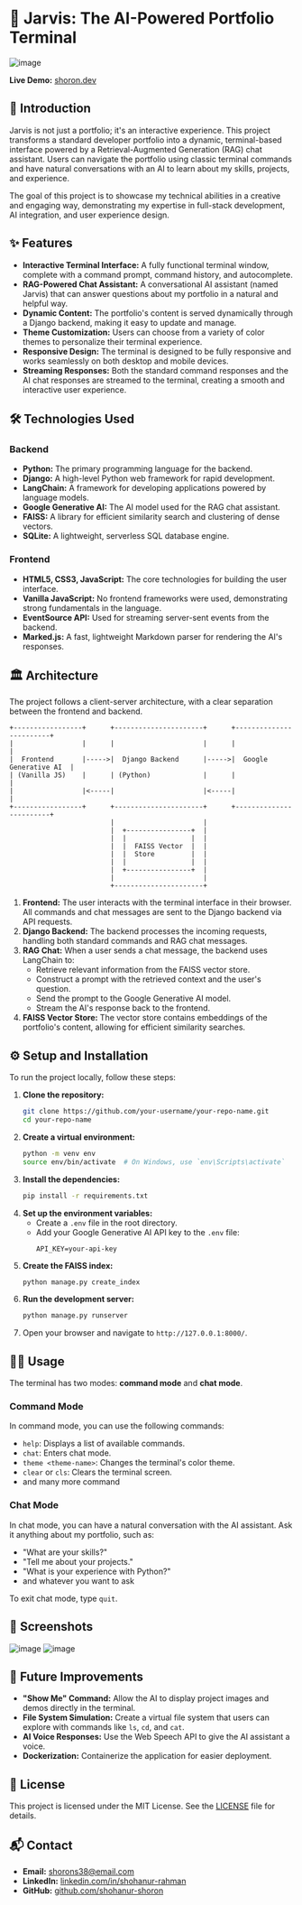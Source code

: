 # 🤖 Jarvis: The AI-Powered Portfolio Terminal

![image](https://github.com/user-attachments/assets/882eb12a-b040-4d26-8f33-817b9c121607)


**Live Demo:** [shoron.dev](https://shohanurrahman.pythonanywhere.com)

## 🚀 Introduction

Jarvis is not just a portfolio; it's an interactive experience. This project transforms a standard developer portfolio into a dynamic, terminal-based interface powered by a Retrieval-Augmented Generation (RAG) chat assistant. Users can navigate the portfolio using classic terminal commands and have natural conversations with an AI to learn about my skills, projects, and experience.

The goal of this project is to showcase my technical abilities in a creative and engaging way, demonstrating my expertise in full-stack development, AI integration, and user experience design.

## ✨ Features

*   **Interactive Terminal Interface:** A fully functional terminal window, complete with a command prompt, command history, and autocomplete.
*   **RAG-Powered Chat Assistant:** A conversational AI assistant (named Jarvis) that can answer questions about my portfolio in a natural and helpful way.
*   **Dynamic Content:** The portfolio's content is served dynamically through a Django backend, making it easy to update and manage.
*   **Theme Customization:** Users can choose from a variety of color themes to personalize their terminal experience.
*   **Responsive Design:** The terminal is designed to be fully responsive and works seamlessly on both desktop and mobile devices.
*   **Streaming Responses:** Both the standard command responses and the AI chat responses are streamed to the terminal, creating a smooth and interactive user experience.

## 🛠️ Technologies Used

### Backend

*   **Python:** The primary programming language for the backend.
*   **Django:** A high-level Python web framework for rapid development.
*   **LangChain:** A framework for developing applications powered by language models.
*   **Google Generative AI:** The AI model used for the RAG chat assistant.
*   **FAISS:** A library for efficient similarity search and clustering of dense vectors.
*   **SQLite:** A lightweight, serverless SQL database engine.

### Frontend

*   **HTML5, CSS3, JavaScript:** The core technologies for building the user interface.
*   **Vanilla JavaScript:** No frontend frameworks were used, demonstrating strong fundamentals in the language.
*   **EventSource API:** Used for streaming server-sent events from the backend.
*   **Marked.js:** A fast, lightweight Markdown parser for rendering the AI's responses.

## 🏛️ Architecture

The project follows a client-server architecture, with a clear separation between the frontend and backend.

```
+-----------------+      +----------------------+      +------------------------+
|                 |      |                      |      |                        |
|  Frontend       |----->|  Django Backend      |----->|  Google Generative AI  |
| (Vanilla JS)    |      | (Python)             |      |                        |
|                 |<-----|                      |<-----|                        |
+-----------------+      +----------------------+      +------------------------+
                         |                      |
                         |  +----------------+  |
                         |  |                |  |
                         |  |  FAISS Vector  |  |
                         |  |  Store         |  |
                         |  |                |  |
                         |  +----------------+  |
                         |                      |
                         +----------------------+
```

1.  **Frontend:** The user interacts with the terminal interface in their browser. All commands and chat messages are sent to the Django backend via API requests.
2.  **Django Backend:** The backend processes the incoming requests, handling both standard commands and RAG chat messages.
3.  **RAG Chat:** When a user sends a chat message, the backend uses LangChain to:
    *   Retrieve relevant information from the FAISS vector store.
    *   Construct a prompt with the retrieved context and the user's question.
    *   Send the prompt to the Google Generative AI model.
    *   Stream the AI's response back to the frontend.
4.  **FAISS Vector Store:** The vector store contains embeddings of the portfolio's content, allowing for efficient similarity searches.

## ⚙️ Setup and Installation

To run the project locally, follow these steps:

1.  **Clone the repository:**
    ```bash
    git clone https://github.com/your-username/your-repo-name.git
    cd your-repo-name
    ```
2.  **Create a virtual environment:**
    ```bash
    python -m venv env
    source env/bin/activate  # On Windows, use `env\Scripts\activate`
    ```
3.  **Install the dependencies:**
    ```bash
    pip install -r requirements.txt
    ```
4.  **Set up the environment variables:**
    *   Create a `.env` file in the root directory.
    *   Add your Google Generative AI API key to the `.env` file:
        ```
        API_KEY=your-api-key
        ```
5.  **Create the FAISS index:**
    ```bash
    python manage.py create_index
    ```
6.  **Run the development server:**
    ```bash
    python manage.py runserver
    ```
7.  Open your browser and navigate to `http://127.0.0.1:8000/`.

## 👨‍💻 Usage

The terminal has two modes: **command mode** and **chat mode**.

### Command Mode

In command mode, you can use the following commands:

*   `help`: Displays a list of available commands.
*   `chat`: Enters chat mode.
*   `theme <theme-name>`: Changes the terminal's color theme.
*   `clear` or `cls`: Clears the terminal screen.
*   and many more command

### Chat Mode

In chat mode, you can have a natural conversation with the AI assistant. Ask it anything about my portfolio, such as:

*   "What are your skills?"
*   "Tell me about your projects."
*   "What is your experience with Python?"
*   and whatever you want to ask

To exit chat mode, type `quit`.

## 📸 Screenshots

![image](https://github.com/user-attachments/assets/ca18c222-6356-4144-bb14-5e846e079149)
![image](https://github.com/user-attachments/assets/f37fca26-e679-4bf8-a20f-bbcb7ad681b8)


## 🚀 Future Improvements

*   **"Show Me" Command:** Allow the AI to display project images and demos directly in the terminal.
*   **File System Simulation:** Create a virtual file system that users can explore with commands like `ls`, `cd`, and `cat`.
*   **AI Voice Responses:** Use the Web Speech API to give the AI assistant a voice.
*   **Dockerization:** Containerize the application for easier deployment.

## 📄 License

This project is licensed under the MIT License. See the [LICENSE](LICENSE) file for details.

## 📬 Contact

*   **Email:** [shorons38@email.com](mailto:shorons38@email.com)
*   **LinkedIn:** [linkedin.com/in/shohanur-rahman](https://www.linkedin.com/in/shohanur-rahman-4a935232a/)
*   **GitHub:** [github.com/shohanur-shoron](https://github.com/shohanur-shoron)
